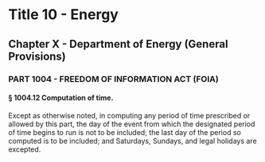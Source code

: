 
# Title 10 - Energy
## Chapter X - Department of Energy (General Provisions)
### PART 1004 - FREEDOM OF INFORMATION ACT (FOIA)
#### § 1004.12 Computation of time.

Except as otherwise noted, in computing any period of time prescribed or allowed by this part, the day of the event from which the designated period of time begins to run is not to be included; the last day of the period so computed is to be included; and Saturdays, Sundays, and legal holidays are excepted.
